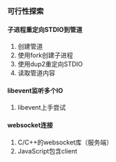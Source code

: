 

### 可行性探索

#### 子进程重定向STDIO到管道

1. 创建管道
2. 使用fork创建子进程
3. 使用dup2重定向STDIO
4. 读取管道内容

#### libevent监听多个IO

1. libevent上手尝试

#### websocket连接

1. C/C++的websocket库（服务端）
2. JavaScript包含client

